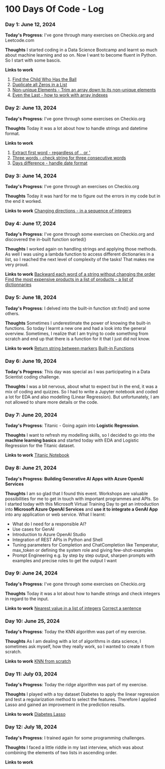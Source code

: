 # 100 Days Of Code - Log

### Day 1: June 12, 2024 

**Today's Progress**: I've gone through many exercises on Checkio.org and Leetcode.com

**Thoughts** I started coding in a Data Science Bootcamp and learnt so much about machine learning and so on. Now I want to become fluent in Python. So I start with some bascis. 

**Links to work**
1. [Find the Child Who Has the Ball](https://leetcode.com/problems/find-the-child-who-has-the-ball-after-k-seconds/)
2. [Duplicate all Zeros in a List](https://py.checkio.org/en/mission/duplicate-zeros/)
3. [Non-unique Elements - Trim an array down to its non-unique elements](https://py.checkio.org/en/mission/non-unique-elements/)
4. [Even the Last - how to work with array indexes](https://py.checkio.org/en/mission/even-last/)

### Day 2: June 13, 2024 

**Today's Progress**: I've gone through some exercises on Checkio.org

**Thoughts** Today it was a lot about how to handle strings and datetime format.

**Links to work**
1. [Extract first word - regardless of ., or '](https://py.checkio.org/en/mission/first-word/)
2. [Three words - check string for three consecutive words](https://py.checkio.org/en/mission/three-words/)
3. [Days difference - handle date format](https://py.checkio.org/en/mission/days-diff/)

### Day 3: June 14, 2024 

**Today's Progress**: I've gone through an exercises on Checkio.org

**Thoughts** Today it was hard for me to figure out the errors in my code but in the end it worked. 

**Links to work**
[Changing directions - in a sequence of integers](https://py.checkio.org/en/mission/changing-direction/)

### Day 4: June 17, 2024 

**Today's Progress**: I've gone through some exercises on Checkio.org and discovered the in-built function sorted()

**Thoughts** I worked again on handling strings and applying those methods. As well I was using a lambda function to access different dictionaries in a list, so I reached the next level of complexity of the tasks! That makes me very proud. 

**Links to work**
[Backward each word of a string without changing the order](https://py.checkio.org/en/mission/backward-each-word/)
[Find the most expensive products in a list of products - a list of dictionnaries](https://py.checkio.org/en/mission/bigger-price/)

### Day 5: June 18, 2024 

**Today's Progress**: I delved into the built-in function str.find() and some others. 

**Thoughts** Sometimes I underestimate the power of knowing the built-in functions. So today I learnt a new one and had a look into the general overview. Sometimes, I realize that I am trying to code something from scratch and end up that there is a function for it that I just did not know. 

**Links to work**
[Return string between markers](https://py.checkio.org/en/mission/between-markers/)
[Built-in Functions](https://docs.python.org/3/library/functions.html#sorted)

### Day 6: June 19, 2024 

**Today's Progress**: This day was special as I was participating in a Data Scientist coding challenge.

**Thoughts** I was a bit nervous, about what to expect but in the end, it was a mix of coding and quizzes. So I had to write a Jupyter notebook and coded a lot for EDA and also modelling (Linear Regression). But unfortunately, I am not allowed to share more details or the code.

### Day 7: June 20, 2024 

**Today's Progress**: Titanic - Going again into **Logistic Regression**.

**Thoughts** I want to refresh my modelling skills, so I decided to go into the **machine learning basics** and started today with EDA and Logistic Regression for the Titanic dataset.

**Links to work**
[Titanic Notebook](https://github.com/jen4win/100-days-of-code/blob/master/practice_files/Titanic_Logistic_Regression_Exercise.ipynb)

### Day 8: June 21, 2024 

**Today's Progress**: **Building Generative AI Apps with Azure OpenAI Services**

**Thoughts** I am so glad that I found this event. Workshops are valuable possibilities for me to get in touch with important programmes and APIs. So I started today with this Microsoft Virtual Training Day to get an introduction into **Microsoft Azure OpenAI Services** and **use it to integrate a GenAI App** into any application or web service.
What I learnt:
- What do I need for a responsible AI?
- Use cases for GenAI
- Introduction to Azure OpenAI Studio
- Integration of REST APIs in Python and Shell
- Tuning parameters for Completion and ChatCompletion like Temperatur, max_token or defining the system role and giving few-shot-examples
- Prompt Engineering e.g. by step by step output, sharpen prompts with examples and precise roles to get the output I want

### Day 9: June 24, 2024 

**Today's Progress**: I've gone through some exercises on Checkio.org

**Thoughts** Today it was a lot about how to handle strings and check integers in regard to the input.

**Links to work**
[Nearest value in a list of integers](https://py.checkio.org/en/mission/nearest-value/)
[Correct a sentence](https://py.checkio.org/en/mission/correct-sentence/)

### Day 10: June 25, 2024 

**Today's Progress**: Today the KNN algorithm was part of my exercise.

**Thoughts** As I am dealing with a lot of algorithms in data science, I sometimes ask myself, how they really work, so I wanted to create it from scratch.

**Links to work**
[KNN from scratch](https://github.com/jen4win/100-days-of-code/blob/master/practice_files/KNN_from_Scratch.ipynb)

### Day 11: July 03, 2024 

**Today's Progress**: Today the ridge algorithm was part of my exercise.

**Thoughts** I played with a toy dataset Diabetes to apply the linear regression and test a regularization method to select the features. Therefore I applied Lasso and gained an improvement in the prediction results. 

**Links to work**
[Diabetes Lasso](https://github.com/jen4win/100-days-of-code/blob/master/practice_files/Diabetes_Lasso.ipynb)

### Day 12: July 18, 2024 

**Today's Progress**: I trained again for some programming challenges.

**Thoughts** I faced a little riddle in my last interview, which was about combining the elements of two lists in ascending order.

**Links to work**
